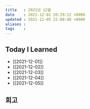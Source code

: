 ```yaml
---
title   : 2021년 12월
date    : 2021-12-01 20:29:22 +0900
updated : 2021-12-05 22:08:48 +0900
aliases : 
tags    : 
---
```

## Today I Learned
- [[2021-12-01]]
- [[2021-12-02]]
- [[2021-12-03]]
- [[2021-12-04]]
- [[2021-12-05]]

## 회고
